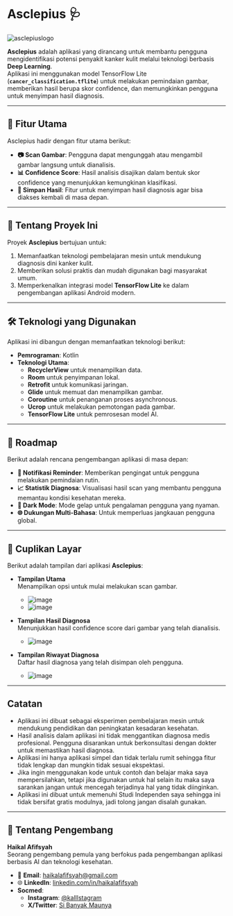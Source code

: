 # **Asclepius** 🩺  
![asclepiuslogo](https://github.com/user-attachments/assets/40dfda88-0fcb-4da5-8c34-8eaeb08da6ae)

**Asclepius** adalah aplikasi yang dirancang untuk membantu pengguna mengidentifikasi potensi penyakit kanker kulit melalui teknologi berbasis **Deep Learning**.  
Aplikasi ini menggunakan model TensorFlow Lite (**`cancer_classification.tflite`**) untuk melakukan pemindaian gambar, memberikan hasil berupa skor confidence, dan memungkinkan pengguna untuk menyimpan hasil diagnosis.  

---

## **📌 Fitur Utama**
Asclepius hadir dengan fitur utama berikut:  
- **📷 Scan Gambar**: Pengguna dapat mengunggah atau mengambil gambar langsung untuk dianalisis.  
- **📊 Confidence Score**: Hasil analisis disajikan dalam bentuk skor confidence yang menunjukkan kemungkinan klasifikasi.  
- **💾 Simpan Hasil**: Fitur untuk menyimpan hasil diagnosis agar bisa diakses kembali di masa depan.
---

## **📖 Tentang Proyek Ini**
Proyek **Asclepius** bertujuan untuk:  
1. Memanfaatkan teknologi pembelajaran mesin untuk mendukung diagnosis dini kanker kulit.  
2. Memberikan solusi praktis dan mudah digunakan bagi masyarakat umum.  
3. Memperkenalkan integrasi model **TensorFlow Lite** ke dalam pengembangan aplikasi Android modern.  

---

## **🛠️ Teknologi yang Digunakan**
Aplikasi ini dibangun dengan memanfaatkan teknologi berikut:  
- **Pemrograman**: Kotlin  
- **Teknologi Utama**:  
  - **RecyclerView** untuk menampilkan data.  
  - **Room** untuk penyimpanan lokal.  
  - **Retrofit** untuk komunikasi jaringan.  
  - **Glide** untuk memuat dan menampilkan gambar.  
  - **Coroutine** untuk penanganan proses asynchronous.
  - **Ucrop** untuk melakukan pemotongan pada gambar.  
  - **TensorFlow Lite** untuk pemrosesan model AI.  

---

## **🚀 Roadmap**  
Berikut adalah rencana pengembangan aplikasi di masa depan:  
- **🔔 Notifikasi Reminder**: Memberikan pengingat untuk pengguna melakukan pemindaian rutin.  
- **📈 Statistik Diagnosa**: Visualisasi hasil scan yang membantu pengguna memantau kondisi kesehatan mereka.
- **🌙 Dark Mode**: Mode gelap untuk pengalaman pengguna yang nyaman. 
- **🌐 Dukungan Multi-Bahasa**: Untuk memperluas jangkauan pengguna global.  

---

## **📸 Cuplikan Layar**
Berikut adalah tampilan dari aplikasi **Asclepius**:  

- **Tampilan Utama**  
Menampilkan opsi untuk mulai melakukan scan gambar.
  -  ![image](https://github.com/user-attachments/assets/ae278608-d941-4438-8674-90439f5f7085)
  -  ![image](https://github.com/user-attachments/assets/01896cb7-289a-47bf-b38b-1f254bd26843)

- **Tampilan Hasil Diagnosa**  
Menunjukkan hasil confidence score dari gambar yang telah dianalisis.
  -  ![image](https://github.com/user-attachments/assets/d31508f7-5f61-47d6-be00-3296079544b4)

- **Tampilan Riwayat Diagnosa**  
Daftar hasil diagnosa yang telah disimpan oleh pengguna.  
  - ![image](https://github.com/user-attachments/assets/64be1c95-975d-446d-97d5-cb4b8c2ae447)

---

## **Catatan**  
- Aplikasi ini dibuat sebagai eksperimen pembelajaran mesin untuk mendukung pendidikan dan peningkatan kesadaran kesehatan.  
- Hasil analisis dalam aplikasi ini tidak menggantikan diagnosa medis profesional. Pengguna disarankan untuk berkonsultasi dengan dokter untuk memastikan hasil diagnosa.
- Aplikasi ini hanya aplikasi simpel dan tidak terlalu rumit sehingga fitur tidak lengkap dan mungkin tidak sesuai ekspektasi.
- Jika ingin menggunakan kode untuk contoh dan belajar maka saya mempersilahkan, tetapi jika digunakan untuk hal selain itu maka saya sarankan jangan untuk mencegah terjadinya hal yang tidak diinginkan.
- Aplikasi ini dibuat untuk memenuhi Studi Independen saya sehingga ini tidak bersifat gratis modulnya, jadi tolong jangan disalah gunakan.

---

## **🌟 Tentang Pengembang**  
**Haikal Afifsyah**  
Seorang pengembang pemula yang berfokus pada pengembangan aplikasi berbasis AI dan teknologi kesehatan.  

- 📧 **Email**: haikalafifsyah@gmail.com  
- 🌐 **LinkedIn**: [linkedin.com/in/haikalafifsyah](https://www.linkedin.com/in/hklfsyh-haikal/)  
- **Socmed**:  
  - **Instagram**: [@kalllstagram](https://www.instagram.com/kalllstagram/)  
  - **X/Twitter**: [Si Banyak Maunya](https://x.com/MaujadiAnonimus)  

